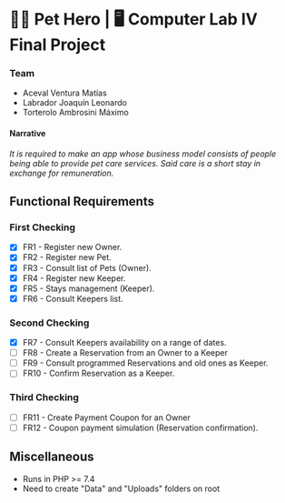 # 🐱‍🏍 Pet Hero | 🖥 Computer Lab IV Final Project

### Team

- Aceval Ventura Matías
- Labrador Joaquín Leonardo
- Torterolo Ambrosini Máximo

#### Narrative

*It is required to make an app whose business model consists of people being able to provide pet care services. Said
care is a short stay in exchange for remuneration.*

## Functional Requirements

### First Checking

- [X] FR1 - Register new Owner.
- [X] FR2 - Register new Pet.
- [X] FR3 - Consult list of Pets (Owner).
- [X] FR4 - Register new Keeper.
- [X] FR5 - Stays management (Keeper).
- [X] FR6 - Consult Keepers list.

### Second Checking

- [X] FR7 - Consult Keepers availability on a range of dates.
- [ ] FR8 - Create a Reservation from an Owner to a Keeper
- [ ] FR9 - Consult programmed Reservations and old ones as Keeper.
- [ ] FR10 - Confirm Reservation as a Keeper.

### Third Checking

- [ ] FR11 - Create Payment Coupon for an Owner
- [ ] FR12 - Coupon payment simulation (Reservation confirmation).

## Miscellaneous

- Runs in PHP >= 7.4
- Need to create "Data" and "Uploads" folders on root
